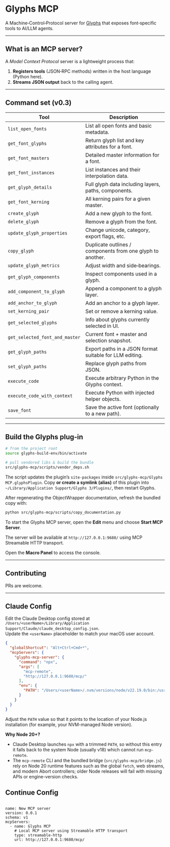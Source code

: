 # Glyphs MCP
A Machine‑Control‑Protocol server for [Glyphs](https://glyphsapp.com) that exposes font‑specific tools to AI/LLM agents.

---

## What is an MCP server?

A *Model Context Protocol* server is a lightweight process that:

1. **Registers tools** (JSON‑RPC methods) written in the host language (Python here).  
2. **Streams JSON output** back to the calling agent. 

---

## Command set (v0.3)

| Tool | Description |
|------|-------------|
| `list_open_fonts` | List all open fonts and basic metadata. |
| `get_font_glyphs` | Return glyph list and key attributes for a font. |
| `get_font_masters` | Detailed master information for a font. |
| `get_font_instances` | List instances and their interpolation data. |
| `get_glyph_details` | Full glyph data including layers, paths, components. |
| `get_font_kerning` | All kerning pairs for a given master. |
| `create_glyph` | Add a new glyph to the font. |
| `delete_glyph` | Remove a glyph from the font. |
| `update_glyph_properties` | Change unicode, category, export flags, etc. |
| `copy_glyph` | Duplicate outlines / components from one glyph to another. |
| `update_glyph_metrics` | Adjust width and side‑bearings. |
| `get_glyph_components` | Inspect components used in a glyph. |
| `add_component_to_glyph` | Append a component to a glyph layer. |
| `add_anchor_to_glyph` | Add an anchor to a glyph layer. |
| `set_kerning_pair` | Set or remove a kerning value. |
| `get_selected_glyphs` | Info about glyphs currently selected in UI. |
| `get_selected_font_and_master` | Current font + master and selection snapshot. |
| `get_glyph_paths` | Export paths in a JSON format suitable for LLM editing. |
| `set_glyph_paths` | Replace glyph paths from JSON. |
| `execute_code` | Execute arbitrary Python in the Glyphs context. |
| `execute_code_with_context` | Execute Python with injected helper objects. |
| `save_font` | Save the active font (optionally to a new path). |

---

## Build the Glyphs plug‑in

```bash
# from the project root
source glyphs-build-env/bin/activate

# pull vendored libs & build the bundle
src/glyphs-mcp/scripts/vendor_deps.sh
```

The script updates the plugin’s `site‑packages` inside `src/glyphs-mcp/Glyphs MCP.glyphsPlugin`.
Copy **or create a symlink (alias)** of this plugin into `~/Library/Application Support/Glyphs 3/Plugins/`, then restart Glyphs.

After regenerating the ObjectWrapper documentation, refresh the bundled copy with:

```bash
python src/glyphs-mcp/scripts/copy_documentation.py
```

To start the Glyphs MCP server, open the **Edit** menu and choose **Start MCP Server**.

The server will be available at `http://127.0.0.1:9680/` using MCP Streamable HTTP transport.

Open the **Macro Panel** to access the console.

---

## Contributing
PRs are welcome.

---

## Claude Config

Edit the Claude Desktop config stored at  
`/Users/<userName>/Library/Application Support/Claude/claude_desktop_config.json`.  
Update the `<userName>` placeholder to match your macOS user account.

```json
{
  "globalShortcut": "Alt+Ctrl+Cmd+*",
  "mcpServers": {
    "glyphs-mcp-server": {
      "command": "npx",
      "args": [
        "mcp-remote",
        "http://127.0.0.1:9680/mcp/"
      ],
      "env": {
        "PATH": "/Users/<userName>/.nvm/versions/node/v22.19.0/bin:/usr/local/bin:/usr/bin:/bin:/usr/sbin:/sbin"
      }
    }
  }
}
```

Adjust the `PATH` value so that it points to the location of your Node.js installation (for example, your NVM-managed Node version).

**Why Node 20+?**
- Claude Desktop launches `npx` with a trimmed `PATH`, so without this entry it falls back to the system Node (usually v18) which cannot run `mcp-remote`.
- The `mcp-remote` CLI and the bundled bridge (`src/glyphs-mcp/bridge.js`) rely on Node 20 runtime features such as the global `fetch`, web streams, and modern Abort controllers; older Node releases will fail with missing APIs or engine-version checks.

## Continue Config

```

name: New MCP server
version: 0.0.1
schema: v1
mcpServers:
  - name: Glyphs MCP
    # Local MCP server using Streamable HTTP transport
    type: streamable-http
    url: http://127.0.0.1:9680/mcp/

```
